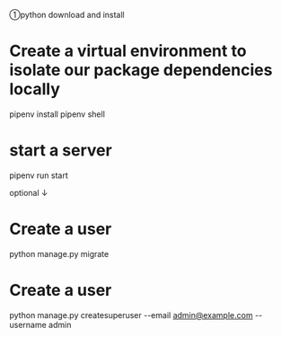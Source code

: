 ①python download and install
# Create a virtual environment to isolate our package dependencies locally
pipenv install
pipenv shell 

# start a server
pipenv run start


optional
↓
# Create a user
python manage.py migrate

# Create a user
python manage.py createsuperuser --email admin@example.com --username admin

